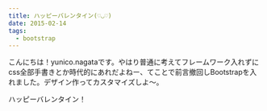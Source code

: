 ```yaml
---
title: ハッピーバレンタイン(♡◡♡)
date: 2015-02-14
tags:
  - bootstrap
---
```


こんにちは！yunico.nagataです。やはり普通に考えてフレームワーク入れずにcss全部手書きとか時代的にあれだよねー、てことで前言撤回しBootstrapを入れました。デザイン作ってカスタマイズしよ〜。

ハッピーバレンタイン！